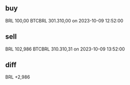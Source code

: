 ## buy

BRL 100,00
BTCBRL 301.310,00
on 2023-10-09 12:52:00

## sell

BRL 102,986
BTCBRL 310.310,31
on 2023-10-09 13:52:00

## diff

BRL +2,986
